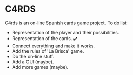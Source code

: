 # C4RDS

C4rds is an on-line Spanish cards game project. To do list:

- Representation of the player and their possibilities.
- Representation of the cards.  :heavy_check_mark:
- Connect everything and make it works.
- Add the rules of 'La Brisca' game.
- Do the on-line stuff.
- Add a GUI (maybe).
- Add more games (maybe).